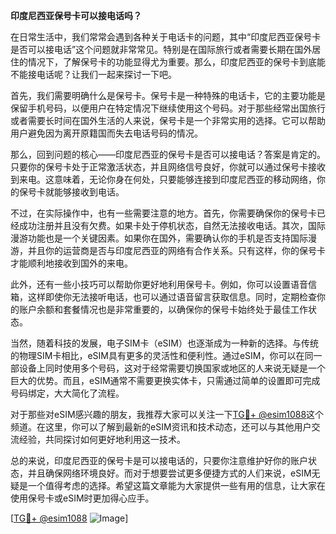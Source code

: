 **印度尼西亚保号卡可以接电话吗？**

在日常生活中，我们常常会遇到各种关于电话卡的问题，其中“印度尼西亚保号卡是否可以接电话”这个问题就非常常见。特别是在国际旅行或者需要长期在国外居住的情况下，了解保号卡的功能显得尤为重要。那么，印度尼西亚的保号卡到底能不能接电话呢？让我们一起来探讨一下吧。

首先，我们需要明确什么是保号卡。保号卡是一种特殊的电话卡，它的主要功能是保留手机号码，以便用户在特定情况下继续使用这个号码。对于那些经常出国旅行或者需要长时间在国外生活的人来说，保号卡是一个非常实用的选择。它可以帮助用户避免因为离开原籍国而失去电话号码的情况。

那么，回到问题的核心——印度尼西亚的保号卡是否可以接电话？答案是肯定的。只要你的保号卡处于正常激活状态，并且网络信号良好，你就可以通过保号卡接收到来电。这意味着，无论你身在何处，只要能够连接到印度尼西亚的移动网络，你的保号卡就能够接收到电话。

不过，在实际操作中，也有一些需要注意的地方。首先，你需要确保你的保号卡已经成功注册并且没有欠费。如果卡处于停机状态，自然无法接收电话。其次，国际漫游功能也是一个关键因素。如果你在国外，需要确认你的手机是否支持国际漫游，并且你的运营商是否与印度尼西亚的网络有合作关系。只有这样，你的保号卡才能顺利地接收到国外的来电。

此外，还有一些小技巧可以帮助你更好地利用保号卡。例如，你可以设置语音信箱，这样即使你无法接听电话，也可以通过语音留言获取信息。同时，定期检查你的账户余额和套餐情况也是非常重要的，以确保你的保号卡始终处于最佳工作状态。

当然，随着科技的发展，电子SIM卡（eSIM）也逐渐成为一种新的选择。与传统的物理SIM卡相比，eSIM具有更多的灵活性和便利性。通过eSIM，你可以在同一部设备上同时使用多个号码，这对于经常需要切换国家或地区的人来说无疑是一个巨大的优势。而且，eSIM通常不需要更换实体卡，只需通过简单的设置即可完成号码绑定，大大简化了流程。

对于那些对eSIM感兴趣的朋友，我推荐大家可以关注一下[TG💪+ @esim1088](https://t.me/s/esim1088)这个频道。在这里，你可以了解到最新的eSIM资讯和技术动态，还可以与其他用户交流经验，共同探讨如何更好地利用这一技术。

总的来说，印度尼西亚的保号卡是可以接电话的，只要你注意维护好你的账户状态，并且确保网络环境良好。而对于想要尝试更多便捷方式的人们来说，eSIM无疑是一个值得考虑的选择。希望这篇文章能为大家提供一些有用的信息，让大家在使用保号卡或eSIM时更加得心应手。

[[TG💪+ @esim1088](https://t.me/s/esim1088) ![Image](https://i.postimg.cc/4NQfJmqS/Snipaste-2025-05-13-00-14-12.png)]